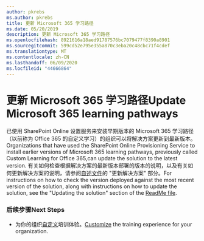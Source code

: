 ```yaml
---
author: pkrebs
ms.author: pkrebs
title: 更新 Microsoft 365 学习路径
ms.date: 05/20/2019
description: 更新 Microsoft 365 学习路径
ms.openlocfilehash: 8921616a18aed91787576bc7079477f8390a8901
ms.sourcegitcommit: 599cd52e795e355a870c3eba20c48cbc71f4cdef
ms.translationtype: MT
ms.contentlocale: zh-CN
ms.lasthandoff: 06/09/2020
ms.locfileid: "44666864"
---
```

# <a name="update-microsoft-365-learning-pathways"></a><span data-ttu-id="200b3-103">更新 Microsoft 365 学习路径</span><span class="sxs-lookup"><span data-stu-id="200b3-103">Update Microsoft 365 learning pathways</span></span>

<span data-ttu-id="200b3-104">已使用 SharePoint Online 设置服务来安装早期版本的 Microsoft 365 学习路径（以前称为 Office 365 的自定义学习）的组织可以将解决方案更新到最新版本。</span><span class="sxs-lookup"><span data-stu-id="200b3-104">Organizations that have used the SharePoint Online Provisioning Service to install earlier versions of Microsoft 365 learning pathways, previously called Custom Learning for Office 365,can update the solution to the latest version.</span></span> <span data-ttu-id="200b3-105">有关如何检查根据解决方案的最新版本部署的版本的说明，以及有关如何更新解决方案的说明，请参阅[自述文件](https://github.com/pnp/custom-learning-office-365/blob/master/README.md)的 "更新解决方案" 部分。</span><span class="sxs-lookup"><span data-stu-id="200b3-105">For instructions on how to check the version deployed against the most recent version of the solution, along with instructions on how to update the solution, see the "Updating the solution" section of the [ReadMe file](https://github.com/pnp/custom-learning-office-365/blob/master/README.md).</span></span>   

### <a name="next-steps"></a><span data-ttu-id="200b3-106">后续步骤</span><span class="sxs-lookup"><span data-stu-id="200b3-106">Next Steps</span></span>
- <span data-ttu-id="200b3-107">为你的组织[自定义](custom_overview.md)培训体验。</span><span class="sxs-lookup"><span data-stu-id="200b3-107">[Customize](custom_overview.md) the training experience for your organization.</span></span>

